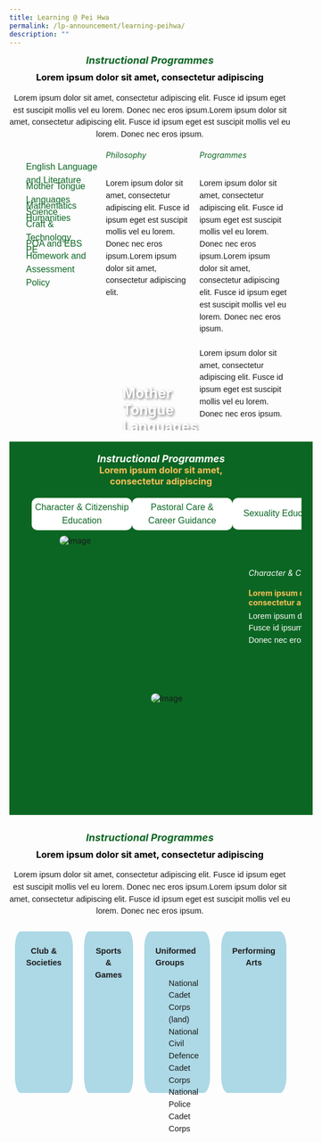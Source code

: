 ```yaml
---
title: Learning @ Pei Hwa
permalink: /lp-announcement/learning-peihwa/
description: ""
---
```

<h5 style="font-weight: bold;margin: 0;color:#0B6623;font-size:18px;text-align:center;" class="header">Instructional Programmes</h5>

<h3 style="margin-top:10px;font-weight: bold;color:#000000;text-align:center;">Lorem ipsum dolor sit amet, consectetur adipiscing </h3>

<p style="font-size:14.5px; line-height:1.5 ;margin-top:5px; font-family:sans-serif;text-align:center;" class="description">Lorem ipsum dolor sit amet, consectetur adipiscing elit. Fusce id ipsum eget est suscipit mollis vel eu lorem. Donec nec eros ipsum.Lorem ipsum dolor sit amet, consectetur adipiscing elit. Fusce id ipsum eget est suscipit mollis vel eu lorem. Donec nec eros ipsum.</p>

<div id="gallery" style="width: 100%; overflow: hidden; position: relative;z-index: 1;margin: 20px auto;display: flex;">
      <ul id="navigation" style="list-style: none;">
        <li style="padding: 0;margin: 0;">
          <a href="#subject1" style="display: block;">
            <button style="color: #0B6623; border: none;background-color: transparent;font-size:16px; line-height:1.5;font-family:sans-serif;text-align:left;margin-bottom:-15px;" class="button">English Language and Literature </button>
          </a>
        </li>
        <li style="padding: 0;margin: 0;">
          <a href="#subject2" style="display: block;">
            <button style="color: #0B6623; border: none;background-color: transparent;font-size:16px; line-height:1.5;font-family:sans-serif;text-align:left;margin-bottom:-15px;" class="button">Mother Tongue Languages</button>
          </a>
        </li>
        <li style="padding: 0;margin: 0;">
          <a href="#subject3" style="display: block;">
            <button style="color: #0B6623; border: none;background-color: transparent;font-size:16px; line-height:1.5;font-family:sans-serif;text-align:left;margin-bottom:-15px;" class="button">Mathematics</button>
          </a>
        </li>
        <li style="padding: 0;margin: 0;">
          <a href="#subject4" style="display: block;">
            <button style="color: #0B6623; border: none;background-color: transparent;font-size:16px; line-height:1.5;font-family:sans-serif;text-align:left;margin-bottom:-15px;" class="button">Science</button>
          </a>
        </li>
		<li style="padding: 0;margin: 0;">
          <a href="#subject5" style="display: block;">
            <button style="color: #0B6623; border: none;background-color: transparent;font-size:16px; line-height:1.5;font-family:sans-serif;text-align:left;margin-bottom:-15px;" class="button">Humanities</button>
          </a>
        </li>
		  <li style="padding: 0;margin: 0;">
          <a href="#subect6" style="display: block;">
            <button style="color: #0B6623; border: none;background-color: transparent;font-size:16px; line-height:1.5;font-family:sans-serif;text-align:left;margin-bottom:-15px;" class="button">Craft &amp; Technology</button>
          </a>
        </li>
		  <li style="padding: 0;margin: 0;">
          <a href="#subject7" style="display: block;">
            <button style="color: #0B6623; border: none;background-color: transparent;font-size:16px; line-height:1.5;font-family:sans-serif;text-align:left;margin-bottom:-15px;" class="button">POA and EBS</button>
          </a>
        </li>
				<li style="padding: 0;margin: 0;">
          <a href="#subject8" style="display: block;">
            <button style="color: #0B6623; border: none;background-color: transparent;font-size:16px; line-height:1.5;font-family:sans-serif;text-align:left;margin-bottom:-15px;" class="button">PE</button>
          </a>
        </li>
				<li style="padding: 0;margin: 0;">
          <a href="#subject9" style="display: block;">
            <button style="color: #0B6623; border: none;background-color: transparent;font-size:16px; line-height:1.5;font-family:sans-serif;text-align:left;margin-bottom:-15px;" class="button">Homework and Assessment Policy</button>
          </a>
        </li>
</ul>
	<div id="full-picture" style="width: 600px;height: 530px;overflow: hidden;float: left;margin-top:-30px;">
		<div>
		<a name="subject1" style="display: block;"></a>
		<div style="position: relative; display: inline-block;" class="container"> 
			<img class="image" alt="Image" style="display: block;border-radius: 20px;" src="https://pbs.twimg.com/media/EYGixLfU0AEE05U.jpg">
			<div style="position: absolute; bottom: 5px; left: 30px; color: #fff; padding: 5px;" class="text"><strong style="color: #fff; font-size:25px;text-shadow: 2px 2px 4px rgba(0, 0, 0, 0.5);">English Language and Literature</strong>
			</div> 
		</div>
		<div style="display: flex;" class="container"> 
			<div style="flex: 1;padding: 5px;" class="column"> 
				<h6 style="margin-top:5px;color:#0B6623;">Philosophy</h6> 
				<p style="font-size:14.5px; line-height:1.5;margin-top:5px; font-family:sans-serif;" class="description">Lorem ipsum dolor sit amet, consectetur adipiscing elit. Fusce id ipsum eget est suscipit mollis vel eu lorem. Donec nec eros ipsum.Lorem ipsum dolor sit amet, consectetur adipiscing elit. </p> 
			</div> 
			<div style="flex: 1; padding: 5px;" class="column"> 
				<h6 style="margin-top:5px;color:#0B6623;">Programmes</h6> 
				<p style="font-size:14.5px; line-height:1.5;margin-top:5px; font-family:sans-serif;" class="description">Lorem ipsum dolor sit amet, consectetur adipiscing elit. Fusce id ipsum eget est suscipit mollis vel eu lorem. Donec nec eros ipsum.Lorem ipsum dolor sit amet, consectetur adipiscing elit. Fusce id ipsum eget est suscipit mollis vel eu lorem. Donec nec eros ipsum. <br><br>Lorem ipsum dolor sit amet, consectetur adipiscing elit. Fusce id ipsum eget est suscipit mollis vel eu lorem. Donec nec eros ipsum.</p> 
			</div> 
		</div>
	</div>
  		<div>
		<a name="subject2" style="display: block;"></a>
		<div style="position: relative; display: inline-block;" class="container"> 
			<img class="image" alt="Image" style="display: block;border-radius: 20px;;" src="https://pbs.twimg.com/media/EYGixLfU0AEE05U.jpg"> 
			<div style="position: absolute; bottom: 5px; left: 30px; color: #fff; padding: 5px;" class="text"><strong style="color: #fff; font-size:25px;text-shadow: 2px 2px 4px rgba(0, 0, 0, 0.5);">Mother Tongue Languages</strong></div> 
		</div>
		<div style="display: flex;" class="container"> 
			<div style="flex: 1;padding: 5px;" class="column"> 
				<h6 style="margin-top:5px;color:#0B6623;">Philosophy</h6> 
				<p style="font-size:14.5px; line-height:1.5;margin-top:5px; font-family:sans-serif;" class="description">Lorem ipsum dolor sit amet, consectetur adipiscing elit. Fusce id ipsum eget est suscipit mollis vel eu lorem. Donec nec eros ipsum.Lorem ipsum dolor sit amet, consectetur adipiscing elit. </p> 
			</div> 
			<div style="flex: 1; padding: 5px;" class="column"> 
				<h6 style="margin-top:5px;color:#0B6623;">Programmes</h6> 
				<p style="font-size:14.5px; line-height:1.5;margin-top:5px; font-family:sans-serif;" class="description">Lorem ipsum dolor sit amet, consectetur adipiscing elit. Fusce id ipsum eget est suscipit mollis vel eu lorem. Donec nec eros ipsum.Lorem ipsum dolor sit amet, consectetur adipiscing elit. Fusce id ipsum eget est suscipit mollis vel eu lorem. Donec nec eros ipsum. <br><br>Lorem ipsum dolor sit amet, consectetur adipiscing elit. Fusce id ipsum eget est suscipit mollis vel eu lorem. Donec nec eros ipsum.</p> 
			</div> 
		</div>
	</div>
   		<div>
		<a name="subject3" style="display: block;"></a>
		<div style="position: relative; display: inline-block;" class="container"> 
			<img class="image" alt="Image" style="display: block;border-radius: 20px;;" src="https://pbs.twimg.com/media/EYGixLfU0AEE05U.jpg"> 
			<div style="position: absolute; bottom: 5px; left: 30px; color: #fff; padding: 5px;" class="text"><strong style="color: #fff; font-size:25px;text-shadow: 2px 2px 4px rgba(0, 0, 0, 0.5);">Mathematics</strong></div> 
		</div>
		<div style="display: flex;" class="container"> 
			<div style="flex: 1;padding: 5px;" class="column"> 
				<h6 style="margin-top:5px;color:#0B6623;">Philosophy</h6> 
				<p style="font-size:14.5px; line-height:1.5;margin-top:5px; font-family:sans-serif;" class="description">Lorem ipsum dolor sit amet, consectetur adipiscing elit. Fusce id ipsum eget est suscipit mollis vel eu lorem. Donec nec eros ipsum.Lorem ipsum dolor sit amet, consectetur adipiscing elit. </p> 
			</div> 
			<div style="flex: 1; padding: 5px;" class="column"> 
				<h6 style="margin-top:5px;color:#0B6623;">Programmes</h6> 
				<p style="font-size:14.5px; line-height:1.5;margin-top:5px; font-family:sans-serif;" class="description">Lorem ipsum dolor sit amet, consectetur adipiscing elit. Fusce id ipsum eget est suscipit mollis vel eu lorem. Donec nec eros ipsum.Lorem ipsum dolor sit amet, consectetur adipiscing elit. Fusce id ipsum eget est suscipit mollis vel eu lorem. Donec nec eros ipsum. <br><br>Lorem ipsum dolor sit amet, consectetur adipiscing elit. Fusce id ipsum eget est suscipit mollis vel eu lorem. Donec nec eros ipsum.</p> 
			</div> 
		</div>
	</div>
    	<div>
		<a name="subject4" style="display: block;"></a>
        <div style="position: relative; display: inline-block;" class="container"> 
			<img class="image" alt="Image" style="display: block;border-radius: 20px;;" src="https://pbs.twimg.com/media/EYGixLfU0AEE05U.jpg"> 
			<div style="position: absolute; bottom: 5px; left: 30px; color: #fff; padding: 5px;" class="text"><strong style="color: #fff; font-size:25px;text-shadow: 2px 2px 4px rgba(0, 0, 0, 0.5);">Science</strong>
			</div> 
		</div>
		<div style="display: flex;" class="container"> 
			<div style="flex: 1;padding: 5px;" class="column"> 
				<h6 style="margin-top:5px;color:#0B6623;">Philosophy</h6> 
				<p style="font-size:14.5px; line-height:1.5;margin-top:5px; font-family:sans-serif;" class="description">Lorem ipsum dolor sit amet, consectetur adipiscing elit. Fusce id ipsum eget est suscipit mollis vel eu lorem. Donec nec eros ipsum.Lorem ipsum dolor sit amet, consectetur adipiscing elit. </p> 
			</div> 
			<div style="flex: 1; padding: 5px;" class="column"> 
				<h6 style="margin-top:5px;color:#0B6623;">Programmes</h6> 
				<p style="font-size:14.5px; line-height:1.5;margin-top:5px; font-family:sans-serif;" class="description">Lorem ipsum dolor sit amet, consectetur adipiscing elit. Fusce id ipsum eget est suscipit mollis vel eu lorem. Donec nec eros ipsum.Lorem ipsum dolor sit amet, consectetur adipiscing elit. Fusce id ipsum eget est suscipit mollis vel eu lorem. Donec nec eros ipsum. <br><br>Lorem ipsum dolor sit amet, consectetur adipiscing elit. Fusce id ipsum eget est suscipit mollis vel eu lorem. Donec nec eros ipsum.</p> 
					</div> 
					</div>
	</div>
		<div>
		<a name="subject5" style="display: block;"></a>
		<div style="position: relative; display: inline-block;" class="container"> 
						<img class="image" alt="Image" style="display: block;border-radius: 20px;;" src="https://pbs.twimg.com/media/EYGixLfU0AEE05U.jpg"> 
						<div style="position: absolute; bottom: 5px; left: 30px; color: #fff; padding: 5px;" class="text"><strong style="color: #fff; font-size:25px;text-shadow: 2px 2px 4px rgba(0, 0, 0, 0.5);">Humanities</strong></div> 
					</div>
		<div style="display: flex;" class="container">
				<div style="flex: 1;padding: 5px;" class="column"> 
					<h6 style="margin-top:5px;color:#0B6623;">Philosophy</h6> 
					<p style="font-size:14.5px; line-height:1.5;margin-top:5px; font-family:sans-serif;" class="description">Lorem ipsum dolor sit amet, consectetur adipiscing elit. Fusce id ipsum eget est suscipit mollis vel eu lorem. Donec nec eros ipsum.Lorem ipsum dolor sit amet, consectetur adipiscing elit. </p> 
					</div> 
				<div style="flex: 1; padding: 5px;" class="column"> 
					<h6 style="margin-top:5px;color:#0B6623;">Programmes</h6> 
					<p style="font-size:14.5px; line-height:1.5;margin-top:5px; font-family:sans-serif;" class="description">Lorem ipsum dolor sit amet, consectetur adipiscing elit. Fusce id ipsum eget est suscipit mollis vel eu lorem. Donec nec eros ipsum.Lorem ipsum dolor sit amet, consectetur adipiscing elit. Fusce id ipsum eget est suscipit mollis vel eu lorem. Donec nec eros ipsum. <br><br>Lorem ipsum dolor sit amet, consectetur adipiscing elit. Fusce id ipsum eget est suscipit mollis vel eu lorem. Donec nec eros ipsum.</p> 
				</div>
			</div>
	</div>
    	<div>
		<a name="subject6" style="display: block;"></a>
		<div style="position: relative; display: inline-block;" class="container"> 
				<img class="image" alt="Image" style="display: block;border-radius: 20px;;" src="https://pbs.twimg.com/media/EYGixLfU0AEE05U.jpg"> 
				<div style="position: absolute; bottom: 5px; left: 30px; color: #fff; padding: 5px;" class="text"><strong style="color: #fff; font-size:25px;text-shadow: 2px 2px 4px rgba(0, 0, 0, 0.5);">Craft and Technology</strong></div> 
			</div>
		<div style="display: flex;" class="container"> 
				<div style="flex: 1;padding: 5px;" class="column"> 
					<h6 style="margin-top:5px;color:#0B6623;">Philosophy</h6> 
					<p style="font-size:14.5px; line-height:1.5;margin-top:5px; font-family:sans-serif;" class="description">Lorem ipsum dolor sit amet, consectetur adipiscing elit. Fusce id ipsum eget est suscipit mollis vel eu lorem. Donec nec eros ipsum.Lorem ipsum dolor sit amet, consectetur adipiscing elit. </p> 
				</div> 
				<div style="flex: 1; padding: 5px;" class="column"> 
					<h6 style="margin-top:5px;color:#0B6623;">Programmes</h6> 
					<p style="font-size:14.5px; line-height:1.5;margin-top:5px; font-family:sans-serif;" class="description">Lorem ipsum dolor sit amet, consectetur adipiscing elit. Fusce id ipsum eget est suscipit mollis vel eu lorem. Donec nec eros ipsum.Lorem ipsum dolor sit amet, consectetur adipiscing elit. Fusce id ipsum eget est suscipit mollis vel eu lorem. Donec nec eros ipsum. <br><br>Lorem ipsum dolor sit amet, consectetur adipiscing elit. Fusce id ipsum eget est suscipit mollis vel eu lorem. Donec nec eros ipsum.</p> 
				</div> 
			</div>
	</div>
    	<div>
		<a name="subject7" style="display: block;"></a>
        <div style="position: relative; display: inline-block;" class="container"> 
			<img class="image" alt="Image" style="display: block;border-radius: 20px;;" src="https://pbs.twimg.com/media/EYGixLfU0AEE05U.jpg"> 
			<div style="position: absolute; bottom: 5px; left: 30px; color: #fff; padding: 5px;" class="text"><strong style="color: #fff; font-size:25px;text-shadow: 2px 2px 4px rgba(0, 0, 0, 0.5);">POA and EBS</strong></div> 
		</div>
		<div style="display: flex;" class="container"> 
			<div style="flex: 1;padding: 5px;" class="column"> 
				<h6 style="margin-top:5px;color:#0B6623;">Philosophy</h6> 
				<p style="font-size:14.5px; line-height:1.5;margin-top:5px; font-family:sans-serif;" class="description">Lorem ipsum dolor sit amet, consectetur adipiscing elit. Fusce id ipsum eget est suscipit mollis vel eu lorem. Donec nec eros ipsum.Lorem ipsum dolor sit amet, consectetur adipiscing elit. </p> 
			</div> 
			<div style="flex: 1; padding: 5px;" class="column"> 
				<h6 style="margin-top:5px;color:#0B6623;">Programmes</h6> 
				<p style="font-size:14.5px; line-height:1.5;margin-top:5px; font-family:sans-serif;" class="description">Lorem ipsum dolor sit amet, consectetur adipiscing elit. Fusce id ipsum eget est suscipit mollis vel eu lorem. Donec nec eros ipsum.Lorem ipsum dolor sit amet, consectetur adipiscing elit. Fusce id ipsum eget est suscipit mollis vel eu lorem. Donec nec eros ipsum. <br><br>Lorem ipsum dolor sit amet, consectetur adipiscing elit. Fusce id ipsum eget est suscipit mollis vel eu lorem. Donec nec eros ipsum.</p> 
			</div> 
		</div>
	</div>	 
		<div>
		<a name="subject8" style="display: block;"></a>
        <div style="position: relative; display: inline-block;" class="container"> 
			<img class="image" alt="Image" style="display: block;border-radius: 20px;;" src="https://pbs.twimg.com/media/EYGixLfU0AEE05U.jpg"> 
			<div style="position: absolute; bottom: 5px; left: 30px; color: #fff; padding: 5px;" class="text"><strong style="color: #fff; font-size:25px;text-shadow: 2px 2px 4px rgba(0, 0, 0, 0.5);">PE</strong></div> 
		</div>
		<div style="display: flex;" class="container"> 
			<div style="flex: 1;padding: 5px;" class="column"> 
				<h6 style="margin-top:5px;color:#0B6623;">Philosophy</h6> 
				<p style="font-size:14.5px; line-height:1.5;margin-top:5px; font-family:sans-serif;" class="description">Lorem ipsum dolor sit amet, consectetur adipiscing elit. Fusce id ipsum eget est suscipit mollis vel eu lorem. Donec nec eros ipsum.Lorem ipsum dolor sit amet, consectetur adipiscing elit. </p> 
			</div> 
			<div style="flex: 1; padding: 5px;" class="column"> 
				<h6 style="margin-top:5px;color:#0B6623;">Programmes</h6> 
				<p style="font-size:14.5px; line-height:1.5;margin-top:5px; font-family:sans-serif;" class="description">Lorem ipsum dolor sit amet, consectetur adipiscing elit. Fusce id ipsum eget est suscipit mollis vel eu lorem. Donec nec eros ipsum.Lorem ipsum dolor sit amet, consectetur adipiscing elit. Fusce id ipsum eget est suscipit mollis vel eu lorem. Donec nec eros ipsum. <br><br>Lorem ipsum dolor sit amet, consectetur adipiscing elit. Fusce id ipsum eget est suscipit mollis vel eu lorem. Donec nec eros ipsum.</p> 
			</div> 
		</div>
	</div>
		<div>
		<a name="subject9" style="display: block;"></a>
		<div style="position: relative; display: inline-block;" class="container"> 
			<img class="image" alt="Image" style="display: block;border-radius: 20px;;" src="https://pbs.twimg.com/media/EYGixLfU0AEE05U.jpg"> 
			<div style="position: absolute; bottom: 5px; left: 30px; color: #fff; padding: 5px;" class="text"><strong style="color: #fff; font-size:25px;text-shadow: 2px 2px 4px rgba(0, 0, 0, 0.5);">Homework and Assessment Policy</strong></div> 
		</div>
		<div style="display: flex;" class="container"> 
			<div style="flex: 1;padding: 5px;" class="column"> 
				<h6 style="margin-top:5px;color:#0B6623;">Philosophy</h6> 
				<p style="font-size:14.5px; line-height:1.5;margin-top:5px; font-family:sans-serif;" class="description">Lorem ipsum dolor sit amet, consectetur adipiscing elit. Fusce id ipsum eget est suscipit mollis vel eu lorem. Donec nec eros ipsum.Lorem ipsum dolor sit amet, consectetur adipiscing elit. </p> 
			</div> 
			<div style="flex: 1; padding: 5px;" class="column"> 
				<h6 style="margin-top:5px;color:#0B6623;">Programmes</h6> 
				<p style="font-size:14.5px; line-height:1.5;margin-top:5px; font-family:sans-serif;" class="description">Lorem ipsum dolor sit amet, consectetur adipiscing elit. Fusce id ipsum eget est suscipit mollis vel eu lorem. Donec nec eros ipsum.Lorem ipsum dolor sit amet, consectetur adipiscing elit. Fusce id ipsum eget est suscipit mollis vel eu lorem. Donec nec eros ipsum. <br><br>Lorem ipsum dolor sit amet, consectetur adipiscing elit. Fusce id ipsum eget est suscipit mollis vel eu lorem. Donec nec eros ipsum.</p> 
			</div> 
		</div>
    </div>
	</div>
</div>

<div style="background-color:#0B6623; width:100%;height:630px;padding:20px;">
	
<h5 style="font-weight: bold;margin: 0;color:white;font-size:18px;text-align:center;" class="header">Instructional Programmes</h5>
<h3 style="margin:0;font-weight: bold;text-align:center;color:#F8BF58;">Lorem ipsum dolor sit amet,<br> consectetur adipiscing </h3>
	
<div id="gallery" style="width: 100%; overflow: hidden; position: relative;z-index: 1;">
<ul id="navigation2" style="list-style: none;padding: 0;margin: 20px;display: flex; justify-content: space-between;align-items: center;">
	<li style="padding: 0;margin: 0;">
			<a href="#cce1" style="display: block;">
					<button style="color: #0B6623; border: none;border-radius:10px;background-color: white;font-size:16px; line-height:1.5;font-family:sans-serif;text-align:center;margin-bottom:-15px;padding:5px;width:180px;" class="button">Character &amp; Citizenship <br>Education</button>
			</a>
        </li>
			<li style="padding: 0;margin: 0;">
			<a href="#pccg2" style="display: block;">
				<button style="color: #0B6623; border: none;border-radius:10px;background-color: white;font-size:16px; line-height:1.5;font-family:sans-serif;text-align:center;margin-bottom:-15px;padding:5px;width:180px;" class="button">Pastoral Care &amp; <br> Career Guidance </button>
			</a>
		</li>
       		<li style="padding: 0;margin: 0;">
			<a href="#se3" style="display: block;">
            	<button style="color: #0B6623; border: none;border-radius:10px;background-color: white;font-size:16px; line-height:2.3;font-family:sans-serif;text-align:center;margin-bottom:-15px;padding:10px;width:180px;" class="button">Sexuality Education</button>
			</a>
        </li>
       		<li style="padding: 0;margin: 0;">
        	<a href="#cw4" style="display: block;">
            	<button style="color: #0B6623; border: none;border-radius:10px;background-color: white;font-size:16px; line-height:2.3;font-family:sans-serif;text-align:center;margin-bottom:-15px;padding:10px;width:180px;" class="button">Cyberwellness</button>
          	</a>
        </li>
		</ul>
	
<div id="full-picture3" style="width: 800px;height: 360px;overflow: hidden;float: left;margin-left:20px;margin-top:-25px; margin-bottom:30px;">
		<div>
			<a name="cce1" style="display: block;"></a>
			<div style="margin-top:10px;width:100%; padding: 20px; display: flex; align-items: center;" class="box">&nbsp;
				<div style="position: relative; width: 300px; height: 300px;margin-left:10px;" class="container">&nbsp;
					<img class="image" alt="Image" style="max-width: 115px; margin-left: 180px;border-radius: 10px;position: absolute; bottom: 0; left: 0;" src="https://i.scdn.co/image/ab67616d00001e02af08a1c1088b457401e7d4fc">&nbsp;
				  	<img class="image" alt="Image" style="max-width: 250px; margin-right: 40px;border-radius: 10px" src="https://i.scdn.co/image/ab67616d00001e02af08a1c1088b457401e7d4fc">&nbsp;
				</div>
					<div style="flex: 1; margin:40px; padding: 50px; margin: 5px;" class="content">&nbsp;
					<h6 style="margin-top:-90px;color:white;">Character &amp; Citizenship Education</h6>&nbsp;
				  	<h4 style="margin-top:-30px;font-weight: bold;color:#F8BF58;">Lorem ipsum dolor sit amet,<br>consectetur adipiscing</h4>&nbsp;
					<p style="margin: -30px 0;font-size:14.5px; line-height:1.5;font-family:sans-serif;color:white;">Lorem ipsum dolor sit amet, consectetur adipiscing elit. Fusce id ipsum eget est suscipit mollis vel eu lorem. Donec nec eros ipsum.</p>
				</div>
			</div>
        </div>
        <div>
			<a name="pccg2" style="display: block;"></a>
						<div style="margin-top:10px;width:100%; padding: 20px; display: flex; align-items: center;" class="box">&nbsp;
				<div style="position: relative; width: 300px; height: 300px;margin-left:10px;" class="container">&nbsp;
					<img class="image" alt="Image" style="max-width: 115px; margin-left: 180px;border-radius: 10px;position: absolute; bottom: 0; left: 0;" src="https://i.scdn.co/image/ab67616d00001e02af08a1c1088b457401e7d4fc">&nbsp;
					<img class="image" alt="Image" style="max-width: 250px; margin-right: 40px;border-radius: 10px" src="https://i.scdn.co/image/ab67616d00001e02af08a1c1088b457401e7d4fc">&nbsp;
				</div>
					<div style="flex: 1; margin:40px; padding: 50px; margin: 5px;" class="content">&nbsp;
					<h6 style="margin-top:-90px;color:white;">Pastoral Care &amp; Career Guidance</h6>&nbsp;
					<h4 style="margin-top:-30px;font-weight: bold;color:#F8BF58;">Lorem ipsum dolor sit amet,<br>consectetur adipiscing</h4>&nbsp;
					<p style="margin: -30px 0;font-size:14.5px; line-height:1.5;font-family:sans-serif;color:white;">Lorem ipsum dolor sit amet, consectetur adipiscing elit. Fusce id ipsum eget est suscipit mollis vel eu lorem. Donec nec eros ipsum.</p>
				</div>
			</div>
        </div>
        <div>
			<a name="se3" style="display: block;"></a>
						<div style="margin-top:10px;width:100%; padding: 20px; display: flex; align-items: center;" class="box">&nbsp;
				<div style="position: relative; width: 300px; height: 300px;margin-left:10px;" class="container">&nbsp;
					<img class="image" alt="Image" style="max-width: 115px; margin-left: 180px;border-radius: 10px;position: absolute; bottom: 0; left: 0;" src="https://i.scdn.co/image/ab67616d00001e02af08a1c1088b457401e7d4fc">&nbsp;
					<img class="image" alt="Image" style="max-width: 250px; margin-right: 40px;border-radius: 10px" src="https://i.scdn.co/image/ab67616d00001e02af08a1c1088b457401e7d4fc">&nbsp;
				</div>
					<div style="flex: 1; margin:40px; padding: 50px; margin: 5px;" class="content">&nbsp;
					<h6 style="margin-top:-90px;color:white;"> Sexuality Education</h6>&nbsp;
					<h4 style="margin-top:-30px;font-weight: bold;color:#F8BF58;">Lorem ipsum dolor sit amet,<br>consectetur adipiscing</h4>&nbsp;
					<p style="margin: -30px 0;font-size:14.5px; line-height:1.5;font-family:sans-serif;color:white;">Lorem ipsum dolor sit amet, consectetur adipiscing elit. Fusce id ipsum eget est suscipit mollis vel eu lorem. Donec nec eros ipsum.</p>
				</div>
			</div>
        </div>
         <div>
			<a name="cw4" style="display: block;"></a>
						<div style="margin-top:10px;width:100%; padding: 20px; display: flex; align-items: center;" class="box">&nbsp;
				<div style="position: relative; width: 300px; height: 300px;margin-left:10px;" class="container">&nbsp;
					<img class="image" alt="Image" style="max-width: 115px; margin-left: 180px;border-radius: 10px;position: absolute; bottom: 0; left: 0;" src="https://i.scdn.co/image/ab67616d00001e02af08a1c1088b457401e7d4fc">&nbsp;
					<img class="image" alt="Image" style="max-width: 250px; margin-right: 40px;border-radius: 10px" src="https://i.scdn.co/image/ab67616d00001e02af08a1c1088b457401e7d4fc">&nbsp;
				</div>
					<div style="flex: 1; margin:40px; padding: 50px; margin: 5px;" class="content">&nbsp;
					<h6 style="margin-top:-90px;color:white;">Cyberwellness</h6>&nbsp;
					<h4 style="margin-top:-30px;font-weight: bold;color:#F8BF58;">Lorem ipsum dolor sit amet,<br>consectetur adipiscing</h4>&nbsp;
					<p style="margin: -30px 0;font-size:14.5px; line-height:1.5;font-family:sans-serif;color:white;">Lorem ipsum dolor sit amet, consectetur adipiscing elit. Fusce id ipsum eget est suscipit mollis vel eu lorem. Donec nec eros ipsum.</p>
				</div>
			</div>
        </div>
    </div>
</div>
</div>

<h5 style="font-weight: bold;margin: 0;margin-top:30px;color:#0B6623;font-size:18px;text-align:center;" class="header">Instructional Programmes</h5>

<h3 style="margin-top:10px;font-weight: bold;color:#000000;text-align:center;">Lorem ipsum dolor sit amet, consectetur adipiscing </h3>

<p style="font-size:14.5px; line-height:1.5 ;margin-top:5px; font-family:sans-serif;text-align:center;" class="description">Lorem ipsum dolor sit amet, consectetur adipiscing elit. Fusce id ipsum eget est suscipit mollis vel eu lorem. Donec nec eros ipsum.Lorem ipsum dolor sit amet, consectetur adipiscing elit. Fusce id ipsum eget est suscipit mollis vel eu lorem. Donec nec eros ipsum.</p>

<div style="display: flex;" class="container"> 
	<div style="flex: 1; background-color: lightblue; margin: 10px; padding: 20px; text-align: center; border-radius: 10%; width: 250px; height: 250px;" class="box">
		<p style="font-size:14.5px; line-height:1.5 ;margin-top:5px; font-family:sans-serif;text-align:center;"><strong style="font-size:14.5px; line-height:1.5 ;margin-top:5px; font-family:sans-serif;text-align:center;">Club &amp; Societies</strong></p> 
	</div> 
	<div style="flex: 1; background-color: lightblue; margin: 10px; padding: 20px; text-align: center; border-radius: 10%; width: 250px; height: 250px;" class="box"> 
		<p style="font-size:14.5px; line-height:1.5 ;margin-top:5px; font-family:sans-serif;text-align:center;"><strong style="font-size:14.5px; line-height:1.5 ;margin-top:5px; font-family:sans-serif;text-align:center;">Sports &amp; Games</strong></p> 
	</div> 
	<div style="flex: 1; background-color: lightblue; margin: 10px; padding: 20px; text-align: center; border-radius: 10%; width: 250px; height: 250px;" class="box">
		<p style="font-size:14.5px; line-height:1.5 ;margin-top:5px; font-family:sans-serif;text-align:left;">
			<strong style="font-size:14.5px; line-height:1.5 ;margin-top:5px; font-family:sans-serif;text-align:left;">Uniformed Groups</strong>
			</p>
		<ul style="list-style-type: none;margin:0;text-align:left;">
				<li style="font-size:14.5px; line-height:1.5 ;font-family:sans-serif;text-align:center;text-align:left;">National Cadet Corps (land)</li>
				<li style="font-size:14.5px; line-height:1.5 ;font-family:sans-serif;text-align:left;;">National Civil Defence Cadet Corps</li>
				<li style="font-size:14.5px; line-height:1.5 ;font-family:sans-serif;text-align:left;">National Police Cadet Corps</li>
		</ul>
		<p></p> 
	</div> 
	<div style="flex: 1; background-color: lightblue; margin: 10px; padding: 20px; text-align: center; border-radius: 10%; width: 250px; height: 250px;" class="box"> 
		<p style="font-size:14.5px; line-height:1.5 ;margin-top:5px; font-family:sans-serif;text-align:center;">
			<strong style="font-size:14.5px; line-height:1.5 ;margin-top:5px; font-family:sans-serif;text-align:center;">Performing Arts</strong>
			</p><ul style="list-style-type: none;margin:0;">
				<li>
				</li>
		</ul>
		<p></p>
	</div> 
</div>